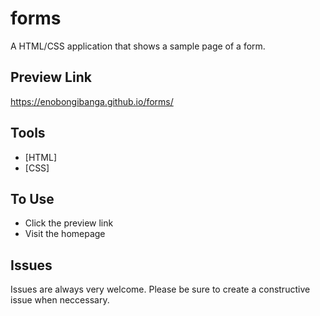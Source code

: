 # forms


A HTML/CSS application that shows a sample page of a form.

## Preview Link

https://enobongibanga.github.io/forms/


## Tools

- [HTML]
- [CSS]



## To Use
- Click the preview link
- Visit the homepage



## Issues

Issues are always very welcome. Please be sure to create a constructive issue when neccessary.
